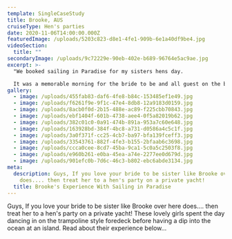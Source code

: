 ```yaml
---
template: SingleCaseStudy
title: Brooke, AUS
cruiseType: Hen's parties
date: 2020-11-06T14:00:00.000Z
featuredImage: /uploads/5203c823-d8e1-4fe1-909b-6e1a40df9be4.jpg
videoSection:
  title: ""
secondaryImage: /uploads/9c72229e-90eb-402e-b689-96764e5ac9ae.jpg
excerpt: >-
  "We booked sailing in Paradise for my sisters hens day. 

  It was a memorable morning for the bride to be and all guest on the boat. Friends staff and a very relaxed feel on board. Would highly recommend and will definitely be using this company again for our next event." - Facebook review
gallery:
  - image: /uploads/455fab83-daf6-4fe8-b84c-153485ef1e49.jpg
  - image: /uploads/f6261f9e-9f1c-47e4-8db8-12a9183d0159.jpg
  - image: /uploads/8acb0f0d-2b15-488e-ac89-f225cbb70843.jpg
  - image: /uploads/ebf1404f-601b-4738-aee4-0f5a82019b62.jpg
  - image: /uploads/382c01c0-0a91-474b-891a-953a7c60e648.jpg
  - image: /uploads/163928bd-384f-4bc8-a731-d0586a4c5c1f.jpg
  - image: /uploads/3a0f371f-cc25-4cb7-ba97-bfa139fceff3.jpg
  - image: /uploads/33543761-882f-4fe3-b155-2bfaab6c3698.jpg
  - image: /uploads/ccca0cee-8cd7-45ba-9ca1-5c0a5c2503f8.jpg
  - image: /uploads/e960b261-e0ba-45ea-a74e-2277ee0d679d.jpg
  - image: /uploads/901efc0b-7d6c-46c3-b802-ebc6abde3134.jpg
meta:
  description: Guys, If you love your bride to be sister like Brooke over here
    does.... then treat her to a hen's party on a private yacht!
  title: Brooke's Experience With Sailing in Paradise
---
```

Guys, If you love your bride to be sister like Brooke over here does.... then treat her to a hen's party on a private yacht! These lovely girls spent the day dancing in on the trampoline style foredeck before having a dip into the ocean at an island. Read about their experience below...